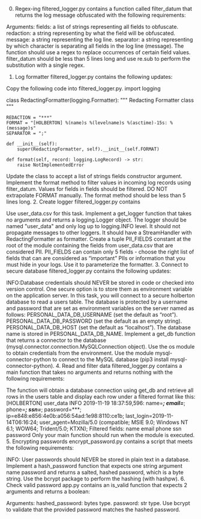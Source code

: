  0. Regex-ing
filtered_logger.py contains a function called filter_datum that returns the log message obfuscated with the following requirements:

Arguments:
fields: a list of strings representing all fields to obfuscate.
redaction: a string representing by what the field will be obfuscated.
message: a string representing the log line.
separator: a string representing by which character is separating all fields in the log line (message).
The function should use a regex to replace occurrences of certain field values.
filter_datum should be less than 5 lines long and use re.sub to perform the substitution with a single regex.
 1. Log formatter
filtered_logger.py contains the following updates:

Copy the following code into filtered_logger.py.
import logging


class RedactingFormatter(logging.Formatter):
    """ Redacting Formatter class
    """

    REDACTION = "***"
    FORMAT = "[HOLBERTON] %(name)s %(levelname)s %(asctime)-15s: %(message)s"
    SEPARATOR = ";"

    def __init__(self):
        super(RedactingFormatter, self).__init__(self.FORMAT)

    def format(self, record: logging.LogRecord) -> str:
        raise NotImplementedError
Update the class to accept a list of strings fields constructor argument.
Implement the format method to filter values in incoming log records using filter_datum. Values for fields in fields should be filtered.
DO NOT extrapolate FORMAT manually. The format method should be less than 5 lines long.
 2. Create logger
filtered_logger.py contains

Use user_data.csv for this task.
Implement a get_logger function that takes no arguments and returns a logging.Logger object.
The logger should be named "user_data" and only log up to logging.INFO level. It should not propagate messages to other loggers. It should have a StreamHandler with RedactingFormatter as formatter.
Create a tuple PII_FIELDS constant at the root of the module containing the fields from user_data.csv that are considered PII. PII_FIELDS can contain only 5 fields - choose the right list of fields that can are considered as “important” PIIs or information that you must hide in your logs. Use it to parameterize the formatter.
 3. Connect to secure database
filtered_logger.py contains the following updates:

INFO:Database credentials should NEVER be stored in code or checked into version control. One secure option is to store them as environment variable on the application server.
In this task, you will connect to a secure holberton database to read a users table. The database is protected by a username and password that are set as environment variables on the server named as follows:
PERSONAL_DATA_DB_USERNAME (set the default as “root”).
PERSONAL_DATA_DB_PASSWORD (set the default as an empty string).
PERSONAL_DATA_DB_HOST (set the default as “localhost”).
The database name is stored in PERSONAL_DATA_DB_NAME.
Implement a get_db function that returns a connector to the database (mysql.connector.connection.MySQLConnection object).
Use the os module to obtain credentials from the environment.
Use the module mysql-connector-python to connect to the MySQL database (pip3 install mysql-connector-python).
 4. Read and filter data
filtered_logger.py contains a main function that takes no arguments and returns nothing with the following requirements:

The function will obtain a database connection using get_db and retrieve all rows in the users table and display each row under a filtered format like this:
[HOLBERTON] user_data INFO 2019-11-19 18:37:59,596: name=***; email=***; phone=***; ssn=***; password=***; ip=e848:e856:4e0b:a056:54ad:1e98:8110:ce1b; last_login=2019-11-14T06:16:24; user_agent=Mozilla/5.0 (compatible; MSIE 9.0; Windows NT 6.1; WOW64; Trident/5.0; KTXN);
Filtered fields:
name
email
phone
ssn
password
Only your main function should run when the module is executed.
 5. Encrypting passwords
encrypt_password.py contains a script that meets the following requirements:

INFO: User passwords should NEVER be stored in plain text in a database.
Implement a hash_password function that expects one string argument name password and returns a salted, hashed password, which is a byte string.
Use the bcrypt package to perform the hashing (with hashpw).
 6. Check valid password
app.py contains an is_valid function that expects 2 arguments and returns a boolean:

Arguments:
hashed_password: bytes type.
password: str type.
Use bcrypt to validate that the provided password matches the hashed password.
